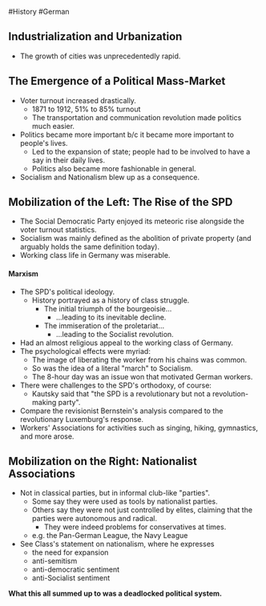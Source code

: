 #History #German
## Industrialization and Urbanization
- The growth of cities was unprecedentedly rapid.

## The Emergence of a Political Mass-Market
- Voter turnout increased drastically.
	- 1871 to 1912, 51% to 85% turnout
	- The transportation and communication revolution made politics much easier.
- Politics became more important b/c it became more important to people's lives.
	- Led to the expansion of state; people had to be involved to have a say in their daily lives.
	- Politics also became more fashionable in general.
- Socialism and Nationalism blew up as a consequence.

## Mobilization of the Left: The Rise of the SPD
- The Social Democratic Party enjoyed its meteoric rise alongside the voter turnout statistics.
- Socialism was mainly defined as the abolition of private property (and arguably holds the same definition today).
- Working class life in Germany was miserable.
#### Marxism
- The SPD's political ideology.
	- History portrayed as a history of class struggle.
		- The initial triumph of the bourgeoisie...
			- ...leading to its inevitable decline.
		- The immiseration of the proletariat...
			- ...leading to the Socialist revolution.
- Had an almost religious appeal to the working class of Germany.
- The psychological effects were myriad:
	- The image of liberating the worker from his chains was common.
	- So was the idea of a literal "march" to Socialism.
	- The 8-hour day was an issue won that motivated German workers.
- There were challenges to the SPD's orthodoxy, of course:
	- Kautsky said that "the SPD is a revolutionary but not a revolution-making party".
- Compare the revisionist Bernstein's analysis compared to the revolutionary Luxemburg's response.
- Workers' Associations for activities such as singing, hiking, gymnastics, and more arose.

## Mobilization on the Right: Nationalist Associations
- Not in classical parties, but in informal club-like "parties".
	- Some say they were used as tools by nationalist parties.
	- Others say they were not just controlled by elites, claiming that the parties were autonomous and radical.
		- They were indeed problems for conservatives at times.
	- e.g. the Pan-German League, the Navy League
- See Class's statement on nationalism, where he expresses
	- the need for expansion
	- anti-semitism
	- anti-democratic sentiment
	- anti-Socialist sentiment

**What this all summed up to was a deadlocked political system.**